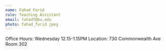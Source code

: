 ```yaml
---
name: Fahad Farid
role: Teaching Assistant
email: fahadf@bu.edu
photo: fahad_farid.jpeg
---
```


Office Hours: Wednesday 12.15-1.15PM Location: 730 Commonwealth Ave Room 302
